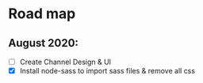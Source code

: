 # Road map
## August 2020:
- [ ] Create Channel Design & UI
- [x] Install node-sass to import sass files & remove all css 
